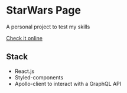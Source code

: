 # StarWars Page 

A personal project to test my skills

[Check it online](https://bspolidorio.github.io/starwars/)

## Stack
- React.js
- Styled-components
- Apollo-client to interact with a GraphQL API
